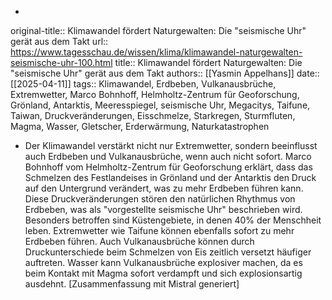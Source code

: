 -
original-title:: Klimawandel fördert Naturgewalten: Die "seismische Uhr" gerät aus dem Takt
url:: https://www.tagesschau.de/wissen/klima/klimawandel-naturgewalten-seismische-uhr-100.html
title:: Klimawandel fördert Naturgewalten: Die "seismische Uhr" gerät aus dem Takt
authors:: [[Yasmin Appelhans]]
date:: [[2025-04-11]]
tags:: Klimawandel, Erdbeben, Vulkanausbrüche, Extremwetter, Marco Bohnhoff, Helmholtz-Zentrum für Geoforschung, Grönland, Antarktis, Meeresspiegel, seismische Uhr, Megacitys, Taifune, Taiwan, Druckveränderungen, Eisschmelze, Starkregen, Sturmfluten, Magma, Wasser, Gletscher, Erderwärmung, Naturkatastrophen

- Der Klimawandel verstärkt nicht nur Extremwetter, sondern beeinflusst auch Erdbeben und Vulkanausbrüche, wenn auch nicht sofort. Marco Bohnhoff vom Helmholtz-Zentrum für Geoforschung erklärt, dass das Schmelzen des Festlandeises in Grönland und der Antarktis den Druck auf den Untergrund verändert, was zu mehr Erdbeben führen kann. Diese Druckveränderungen stören den natürlichen Rhythmus von Erdbeben, was als "vorgestellte seismische Uhr" beschrieben wird. Besonders betroffen sind Küstengebiete, in denen 40% der Menschheit leben. Extremwetter wie Taifune können ebenfalls sofort zu mehr Erdbeben führen. Auch Vulkanausbrüche können durch Druckunterschiede beim Schmelzen von Eis zeitlich versetzt häufiger auftreten. Wasser kann Vulkanausbrüche explosiver machen, da es beim Kontakt mit Magma sofort verdampft und sich explosionsartig ausdehnt.
  [Zusammenfassung mit Mistral generiert]